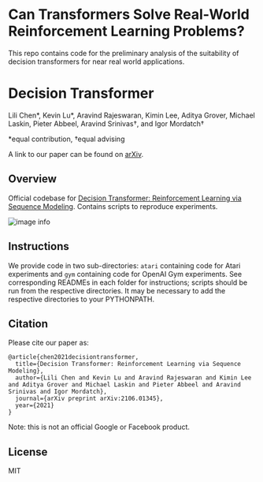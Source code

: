 # Can Transformers Solve Real-World Reinforcement Learning Problems?

This repo contains code for the preliminary analysis of the suitability of decision transformers for near real world applications.

# Decision Transformer

Lili Chen\*, Kevin Lu\*, Aravind Rajeswaran, Kimin Lee, Aditya Grover, Michael Laskin, Pieter Abbeel, Aravind Srinivas†, and Igor Mordatch†

\*equal contribution, †equal advising

A link to our paper can be found on [arXiv](https://arxiv.org/abs/2106.01345).

## Overview

Official codebase for [Decision Transformer: Reinforcement Learning via Sequence Modeling](https://sites.google.com/berkeley.edu/decision-transformer).
Contains scripts to reproduce experiments.

![image info](./architecture.png)

## Instructions

We provide code in two sub-directories: `atari` containing code for Atari experiments and `gym` containing code for OpenAI Gym experiments.
See corresponding READMEs in each folder for instructions; scripts should be run from the respective directories.
It may be necessary to add the respective directories to your PYTHONPATH.

## Citation

Please cite our paper as:

```
@article{chen2021decisiontransformer,
  title={Decision Transformer: Reinforcement Learning via Sequence Modeling},
  author={Lili Chen and Kevin Lu and Aravind Rajeswaran and Kimin Lee and Aditya Grover and Michael Laskin and Pieter Abbeel and Aravind Srinivas and Igor Mordatch},
  journal={arXiv preprint arXiv:2106.01345},
  year={2021}
}
```

Note: this is not an official Google or Facebook product.

## License

MIT
